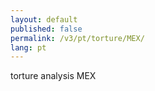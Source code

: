 ```yaml
---
layout: default
published: false
permalink: /v3/pt/torture/MEX/
lang: pt
---
```


torture analysis MEX
